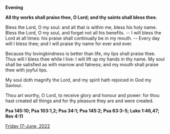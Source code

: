 **Evening**

**All thy works shall praise thee, O Lord; and thy saints shall bless thee.**
 
Bless the Lord, O my soul: and all that is within me, bless his holy name. Bless the Lord, O my soul, and forget not all his benefits. -- I will bless the Lord at all times: his praise shall continually be in my mouth. -- Every day will I bless thee; and I will praise thy name for ever and ever.
 
Because thy lovingkindness is better than life, my lips shall praise thee. Thus will I bless thee while I live: I will lift up my hands in thy name. My soul shall be satisfied as with marrow and fatness; and my mouth shall praise thee with joyful lips.
 
My soul doth magnify the Lord, and my spirit hath rejoiced in God my Saviour.
 
Thou art worthy, O Lord, to receive glory and honour and power: for thou hast created all things and for thy pleasure they are and were created.  

**Psa 145:10; Psa 103:1,2; Psa 34:1; Psa 145:2; Psa 63:3-5; Luke 1:46,47; Rev 4:11**

[Friday 17-June, 2022](https://t.me/daily_light)
